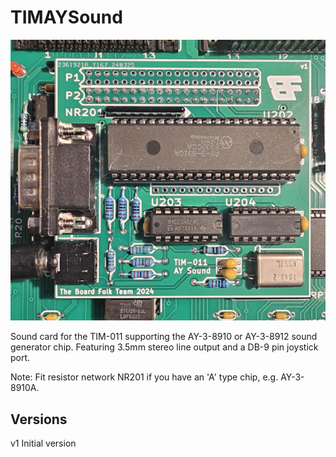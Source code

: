# TIMAYSound

![Image of build version 1 board in green](https://github.com/Board-Folk/TIM011B/blob/main/images/timaysound_v1_ay38910_small.png)

Sound card for the TIM-011 supporting the AY-3-8910 or AY-3-8912 sound generator chip. Featuring 3.5mm stereo line output and a DB-9 pin joystick port.

Note: Fit resistor network NR201 if you have an 'A' type chip, e.g. AY-3-8910A.

## Versions

v1 Initial version
